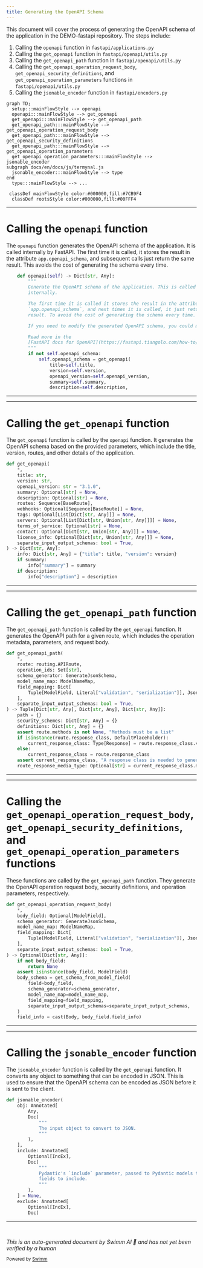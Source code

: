 ```yaml
---
title: Generating the OpenAPI Schema
---
```

This document will cover the process of generating the OpenAPI schema of the application in the DEMO-fastapi repository. The steps include:

1. Calling the `openapi` function in `fastapi/applications.py`
2. Calling the `get_openapi` function in `fastapi/openapi/utils.py`
3. Calling the `get_openapi_path` function in `fastapi/openapi/utils.py`
4. Calling the `get_openapi_operation_request_body`, `get_openapi_security_definitions`, and `get_openapi_operation_parameters` functions in `fastapi/openapi/utils.py`
5. Calling the `jsonable_encoder` function in `fastapi/encoders.py`

```mermaid
graph TD;
  setup:::mainFlowStyle --> openapi
  openapi:::mainFlowStyle --> get_openapi
  get_openapi:::mainFlowStyle --> get_openapi_path
  get_openapi_path:::mainFlowStyle --> get_openapi_operation_request_body
  get_openapi_path:::mainFlowStyle --> get_openapi_security_definitions
  get_openapi_path:::mainFlowStyle --> get_openapi_operation_parameters
  get_openapi_operation_parameters:::mainFlowStyle --> jsonable_encoder
subgraph docs/en/docs/js/termynal.js
  jsonable_encoder:::mainFlowStyle --> type
end
  type:::mainFlowStyle --> ...

 classDef mainFlowStyle color:#000000,fill:#7CB9F4
  classDef rootsStyle color:#000000,fill:#00FFF4
```

<SwmSnippet path="/fastapi/applications.py" line="966">

---

# Calling the `openapi` function

The `openapi` function generates the OpenAPI schema of the application. It is called internally by FastAPI. The first time it is called, it stores the result in the attribute `app.openapi_schema`, and subsequent calls just return the same result. This avoids the cost of generating the schema every time.

```python
    def openapi(self) -> Dict[str, Any]:
        """
        Generate the OpenAPI schema of the application. This is called by FastAPI
        internally.

        The first time it is called it stores the result in the attribute
        `app.openapi_schema`, and next times it is called, it just returns that same
        result. To avoid the cost of generating the schema every time.

        If you need to modify the generated OpenAPI schema, you could modify it.

        Read more in the
        [FastAPI docs for OpenAPI](https://fastapi.tiangolo.com/how-to/extending-openapi/).
        """
        if not self.openapi_schema:
            self.openapi_schema = get_openapi(
                title=self.title,
                version=self.version,
                openapi_version=self.openapi_version,
                summary=self.summary,
                description=self.description,
```

---

</SwmSnippet>

<SwmSnippet path="/fastapi/openapi/utils.py" line="438">

---

# Calling the `get_openapi` function

The `get_openapi` function is called by the `openapi` function. It generates the OpenAPI schema based on the provided parameters, which include the title, version, routes, and other details of the application.

```python
def get_openapi(
    *,
    title: str,
    version: str,
    openapi_version: str = "3.1.0",
    summary: Optional[str] = None,
    description: Optional[str] = None,
    routes: Sequence[BaseRoute],
    webhooks: Optional[Sequence[BaseRoute]] = None,
    tags: Optional[List[Dict[str, Any]]] = None,
    servers: Optional[List[Dict[str, Union[str, Any]]]] = None,
    terms_of_service: Optional[str] = None,
    contact: Optional[Dict[str, Union[str, Any]]] = None,
    license_info: Optional[Dict[str, Union[str, Any]]] = None,
    separate_input_output_schemas: bool = True,
) -> Dict[str, Any]:
    info: Dict[str, Any] = {"title": title, "version": version}
    if summary:
        info["summary"] = summary
    if description:
        info["description"] = description
```

---

</SwmSnippet>

<SwmSnippet path="/fastapi/openapi/utils.py" line="215">

---

# Calling the `get_openapi_path` function

The `get_openapi_path` function is called by the `get_openapi` function. It generates the OpenAPI path for a given route, which includes the operation metadata, parameters, and request body.

```python
def get_openapi_path(
    *,
    route: routing.APIRoute,
    operation_ids: Set[str],
    schema_generator: GenerateJsonSchema,
    model_name_map: ModelNameMap,
    field_mapping: Dict[
        Tuple[ModelField, Literal["validation", "serialization"]], JsonSchemaValue
    ],
    separate_input_output_schemas: bool = True,
) -> Tuple[Dict[str, Any], Dict[str, Any], Dict[str, Any]]:
    path = {}
    security_schemes: Dict[str, Any] = {}
    definitions: Dict[str, Any] = {}
    assert route.methods is not None, "Methods must be a list"
    if isinstance(route.response_class, DefaultPlaceholder):
        current_response_class: Type[Response] = route.response_class.value
    else:
        current_response_class = route.response_class
    assert current_response_class, "A response class is needed to generate OpenAPI"
    route_response_media_type: Optional[str] = current_response_class.media_type
```

---

</SwmSnippet>

<SwmSnippet path="/fastapi/openapi/utils.py" line="131">

---

# Calling the `get_openapi_operation_request_body`, `get_openapi_security_definitions`, and `get_openapi_operation_parameters` functions

These functions are called by the `get_openapi_path` function. They generate the OpenAPI operation request body, security definitions, and operation parameters, respectively.

```python
def get_openapi_operation_request_body(
    *,
    body_field: Optional[ModelField],
    schema_generator: GenerateJsonSchema,
    model_name_map: ModelNameMap,
    field_mapping: Dict[
        Tuple[ModelField, Literal["validation", "serialization"]], JsonSchemaValue
    ],
    separate_input_output_schemas: bool = True,
) -> Optional[Dict[str, Any]]:
    if not body_field:
        return None
    assert isinstance(body_field, ModelField)
    body_schema = get_schema_from_model_field(
        field=body_field,
        schema_generator=schema_generator,
        model_name_map=model_name_map,
        field_mapping=field_mapping,
        separate_input_output_schemas=separate_input_output_schemas,
    )
    field_info = cast(Body, body_field.field_info)
```

---

</SwmSnippet>

<SwmSnippet path="/fastapi/encoders.py" line="102">

---

# Calling the `jsonable_encoder` function

The `jsonable_encoder` function is called by the `get_openapi` function. It converts any object to something that can be encoded in JSON. This is used to ensure that the OpenAPI schema can be encoded as JSON before it is sent to the client.

```python
def jsonable_encoder(
    obj: Annotated[
        Any,
        Doc(
            """
            The input object to convert to JSON.
            """
        ),
    ],
    include: Annotated[
        Optional[IncEx],
        Doc(
            """
            Pydantic's `include` parameter, passed to Pydantic models to set the
            fields to include.
            """
        ),
    ] = None,
    exclude: Annotated[
        Optional[IncEx],
        Doc(
```

---

</SwmSnippet>

&nbsp;

*This is an auto-generated document by Swimm AI 🌊 and has not yet been verified by a human*

<SwmMeta version="3.0.0" repo-id="Z2l0aHViJTNBJTNBREVNTy1mYXN0YXBpJTNBJTNBZ2lsYWRuYXZvdA==" repo-name="DEMO-fastapi" doc-type="flows"><sup>Powered by [Swimm](/)</sup></SwmMeta>
